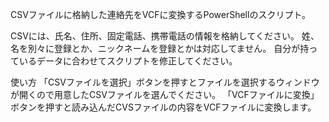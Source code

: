 CSVファイルに格納した連絡先をVCFに変換するPowerShellのスクリプト。

CSVには、氏名、住所、固定電話、携帯電話の情報を格納してください。
姓、名を別々に登録とか、ニックネームを登録とかは対応してません。
自分が持っているデータに合わせてスクリプトを修正してください。

使い方
「CSVファイルを選択」ボタンを押すとファイルを選択するウィンドウが開くので用意したCSVファイルを選んでください。
「VCFファイルに変換」ボタンを押すと読み込んだCVSファイルの内容をVCFファイルに変換します。
